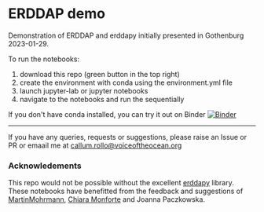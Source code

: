 # ERDDAP demo

Demonstration of ERDDAP and erddapy initially presented in Gothenburg 2023-01-29.

To run the notebooks:
1. download this repo (green button in the top right)
2. create the environment with conda using the environment.yml file
3. launch jupyter-lab or jupyter notebooks
4. navigate to the notebooks and run the sequentially

If you don't have conda installed, you can try it out on Binder [![Binder](https://mybinder.org/badge_logo.svg)](https://mybinder.org/v2/gh/voto-ocean-knowledge/erddap_demo/main)



------------------------------

If you have any queries, requests or suggestions, please raise an Issue or PR or emaail me at callum.rollo@voiceoftheocean.org

### Acknowledements

This repo would not be possible without the excellent [erddapy](https://github.com/ioos/erddapy) library. These notebooks have benefitted from the feedback and suggestions of [MartinMohrmann](https://github.com/MartinMohrmann), [Chiara Monforte](https://github.com/MOchiara) and Joanna Paczkowska.
